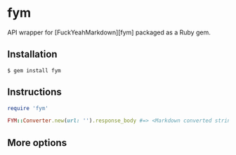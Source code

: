 # fym

API wrapper for [FuckYeahMarkdown][fym] packaged as a Ruby gem.

## Installation

    $ gem install fym

## Instructions

``` ruby
require 'fym'

FYM::Converter.new(url: '').response_body #=> <Markdown converted string of the url>
```

## More options



